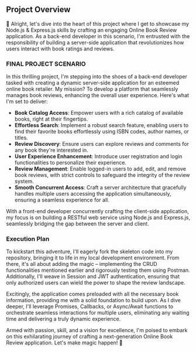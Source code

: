 ## Project Overview
🔖 Alright, let's dive into the heart of this project where I get to showcase my Node.js & Express.js skills by crafting an engaging Online Book Review application. As a back-end developer in this scenario, I'm entrusted with the responsibility of building a server-side application that revolutionizes how users interact with book ratings and reviews.

### FINAL PROJECT SCENARIO
In this thrilling project, I'm stepping into the shoes of a back-end developer tasked with creating a dynamic server-side application for an esteemed online book retailer. My mission? To develop a platform that seamlessly manages book reviews, enhancing the overall user experience. Here's what I'm set to deliver:

- **Book Catalog Access**: Empower users with a rich catalog of available books, right at their fingertips.
- **Effortless Search**: Implement a robust search feature, enabling users to find their favorite books effortlessly using ISBN codes, author names, or titles.
- **Review Discovery**: Ensure users can explore reviews and comments for any book they're interested in.
- **User Experience Enhancement**: Introduce user registration and login functionalities to personalize their experience.
- **Review Management**: Enable logged-in users to add, edit, and remove book reviews, with strict controls to safeguard the integrity of the review system.
- **Smooth Concurrent Access**: Craft a server architecture that gracefully handles multiple users accessing the application simultaneously, ensuring a seamless experience for all.

With a front-end developer concurrently crafting the client-side application, my focus is on building a RESTful web service using Node.js and Express.js, seamlessly bridging the gap between the server and client.

### Execution Plan
To kickstart this adventure, I'll eagerly fork the skeleton code into my repository, bringing it to life in my local development environment. From there, it's all about adding the magic – implementing the CRUD functionalities mentioned earlier and rigorously testing them using Postman. Additionally, I'll weave in Session and JWT authentication, ensuring that only authorized users can wield the power to shape the review landscape.

Excitingly, the application comes preloaded with all the necessary book information, providing me with a solid foundation to build upon. As I dive deeper, I'll leverage Promises, Callbacks, or Async/Await functions to orchestrate seamless interactions for multiple users, eliminating any waiting time and delivering a truly dynamic experience.

Armed with passion, skill, and a vision for excellence, I'm poised to embark on this exhilarating journey of crafting a next-generation Online Book Review application. Let's make magic happen! 🚀
